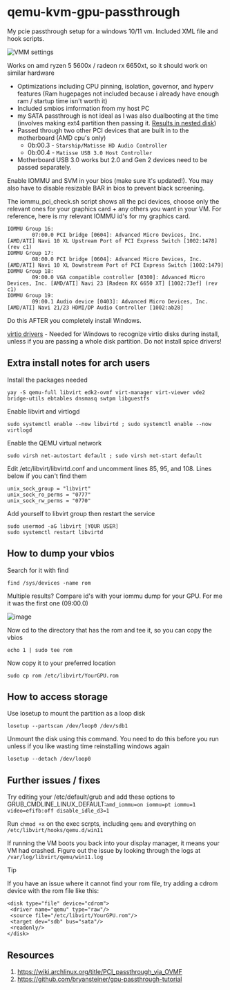 # qemu-kvm-gpu-passthrough
My pcie passthrough setup for a windows 10/11 vm. Included XML file and hook scripts.

![VMM settings](https://github.com/user-attachments/assets/3f763095-0788-4b88-8c04-bdfa65e6b02d)

Works on amd ryzen 5 5600x / radeon rx 6650xt, so it should work on similar hardware 

- Optimizations including CPU pinning, isolation, governor, and hyperv features (Ram hugepages not included because i already have enough ram / startup time isn't worth it)
- Included smbios imformation from my host PC
- my SATA passthrough is not ideal as I was also dualbooting at the time (involves making ext4 partition then passing it. [Results in nested disk](#how-to-access-storage))
- Passed through two other PCI devices that are built in to the motherboard (AMD cpu's only)
  - 0b:00.3 - `Starship/Matisse HD Audio Controller`
  - 0b:00.4 - `Matisse USB 3.0 Host Controller`
- Motherboard USB 3.0 works but 2.0 and Gen 2 devices need to be passed separately.

Enable IOMMU and SVM in your bios (make sure it's updated!). You may also have to disable resizable BAR in bios to prevent black screening.

The iommu_pci_check.sh script shows all the pci devices, choose only the relevant ones for your graphics card + any others you want in your VM. For reference, here is my relevant IOMMU id's for my graphics card.

```
IOMMU Group 16:
        07:00.0 PCI bridge [0604]: Advanced Micro Devices, Inc. [AMD/ATI] Navi 10 XL Upstream Port of PCI Express Switch [1002:1478] (rev c1)
IOMMU Group 17:
        08:00.0 PCI bridge [0604]: Advanced Micro Devices, Inc. [AMD/ATI] Navi 10 XL Downstream Port of PCI Express Switch [1002:1479]
IOMMU Group 18:
        09:00.0 VGA compatible controller [0300]: Advanced Micro Devices, Inc. [AMD/ATI] Navi 23 [Radeon RX 6650 XT] [1002:73ef] (rev c1)
IOMMU Group 19:
        09:00.1 Audio device [0403]: Advanced Micro Devices, Inc. [AMD/ATI] Navi 21/23 HDMI/DP Audio Controller [1002:ab28]
```
Do this AFTER you completely install Windows. 

[virtio drivers](https://fedorapeople.org/groups/virt/virtio-win/direct-downloads/) - Needed for Windows to recognize virtio disks during install, unless if you are passing a whole disk partition. Do not install spice drivers! 

## Extra install notes for arch users

 Install the packages needed
 
 ```yay -S qemu-full libvirt edk2-ovmf virt-manager virt-viewer vde2 bridge-utils ebtables dnsmasq swtpm libguestfs```
 
 Enable libvirt and virtlogd
 
 ```sudo systemctl enable --now libvirtd ; sudo systemctl enable --now virtlogd```

Enable the QEMU virtual network 

 ```sudo virsh net-autostart default ; sudo virsh net-start default```
 
 Edit /etc/libvirt/libvirtd.conf and uncomment lines 85, 95, and 108. Lines below if you can't find them
 
 ```
 unix_sock_group = "libvirt"
 unix_sock_ro_perms = "0777"
 unix_sock_rw_perms = "0770"
 ```
 
 Add yourself to libvirt group then restart the service
 
 ```
 sudo usermod -aG libvirt [YOUR USER]
 sudo systemctl restart libvirtd
 ```

## How to dump your vbios
Search for it with find

```
find /sys/devices -name rom
```

Multiple results? Compare id's with your iommu dump for your GPU. For me it was the first one (09:00.0)

![image](https://user-images.githubusercontent.com/78610949/233873069-f7824437-438d-4177-bb7f-f96aaf65a8b6.png)

Now cd to the directory that has the rom and tee it, so you can copy the vbios

```echo 1 | sudo tee rom```

Now copy it to your preferred location

```sudo cp rom /etc/libvirt/YourGPU.rom```
## How to access storage
Use losetup to mount the partition as a loop disk
```
losetup --partscan /dev/loop0 /dev/sdb1
```
Unmount the disk using this command. You need to do this before you run unless if you like wasting time reinstalling windows again
```
losetup --detach /dev/loop0
```

## Further issues / fixes
Try editing your /etc/default/grub and add these options to GRUB_CMDLINE_LINUX_DEFAULT:`amd_iommu=on iommu=pt iommu=1 video=efifb:off disable_idle_d3=1`

Run `chmod +x` on the exec scrpts, including `qemu` and everything on `/etc/libvirt/hooks/qemu.d/win11`

If running the VM boots you back into your display manager, it means your VM had crashed. Figure out the issue by looking through the logs at `/var/log/libvirt/qemu/win11.log`
>[!TIP]
> If you have an issue where it cannot find your rom file, try adding a cdrom device with the rom file like this:
> ```
><disk type="file" device="cdrom">
>  <driver name="qemu" type="raw"/>
>  <source file="/etc/libvirt/YourGPU.rom"/>
>  <target dev="sdb" bus="sata"/>
>  <readonly/>
></disk>
> ```

## Resources
1. https://wiki.archlinux.org/title/PCI_passthrough_via_OVMF
2. https://github.com/bryansteiner/gpu-passthrough-tutorial
